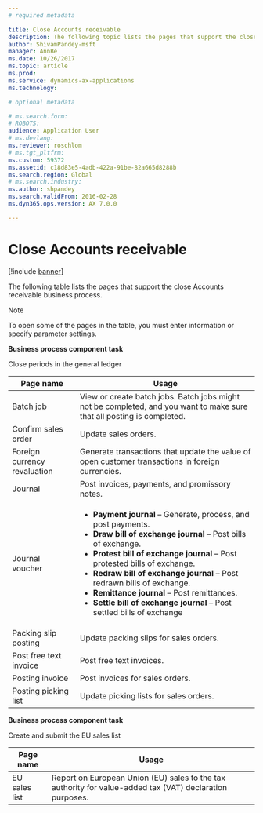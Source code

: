 ```yaml
---
# required metadata

title: Close Accounts receivable
description: The following topic lists the pages that support the close Accounts receivable business process.
author: ShivamPandey-msft
manager: AnnBe
ms.date: 10/26/2017
ms.topic: article
ms.prod: 
ms.service: dynamics-ax-applications
ms.technology: 

# optional metadata

# ms.search.form: 
# ROBOTS: 
audience: Application User
# ms.devlang: 
ms.reviewer: roschlom
# ms.tgt_pltfrm: 
ms.custom: 59372
ms.assetid: c18d83e5-4adb-422a-91be-82a665d8288b
ms.search.region: Global
# ms.search.industry: 
ms.author: shpandey
ms.search.validFrom: 2016-02-28
ms.dyn365.ops.version: AX 7.0.0

---
```


# Close Accounts receivable

[!include [banner](../includes/banner.md)]

The following table lists the pages that support the close Accounts receivable business process.

> [!NOTE] 
> To open some of the pages in the table, you must enter information or specify parameter settings.

**Business process component task**                   

Close periods in the general ledger

| Page name                            | Usage                                                                                      |
|--------------------------------------|--------------------------------------------------------------------------------------------|
|Batch job                             | View or create batch jobs. Batch jobs might not be completed, and you want to make sure that all posting is completed.                                                                                                               |
|Confirm sales order                   | Update sales orders.                                                                       |
|Foreign currency revaluation          | Generate transactions that update the value of open customer transactions in foreign currencies.                                                                                                                         |
| Journal                              | Post invoices, payments, and promissory notes.                                             |
| Journal voucher                      |<ul><li>**Payment journal** – Generate, process, and post payments.</li><li>**Draw bill of exchange journal** – Post bills of exchange.</li><li>**Protest bill of exchange journal** – Post protested bills of exchange.</li><li>**Redraw bill of exchange journal** – Post redrawn bills of exchange.</li><li>**Remittance journal** – Post remittances.</li><li>**Settle bill of exchange journal** – Post settled bills of exchange</li></ul>                   |
| Packing slip posting                 | Update packing slips for sales orders.                                                     |
| Post free text invoice               | Post free text invoices.                                                                   |
| Posting invoice                      | Post invoices for sales orders.                                                            |
| Posting picking list                 |Update picking lists for sales orders.                                                      |

**Business process component task**   

Create and submit the EU sales list

| Page name                            | Usage                                                                                      |
|--------------------------------------|--------------------------------------------------------------------------------------------|
|EU sales list                         | Report on European Union (EU) sales to the tax authority for value-added tax (VAT) declaration purposes.                                                                                                                           |






